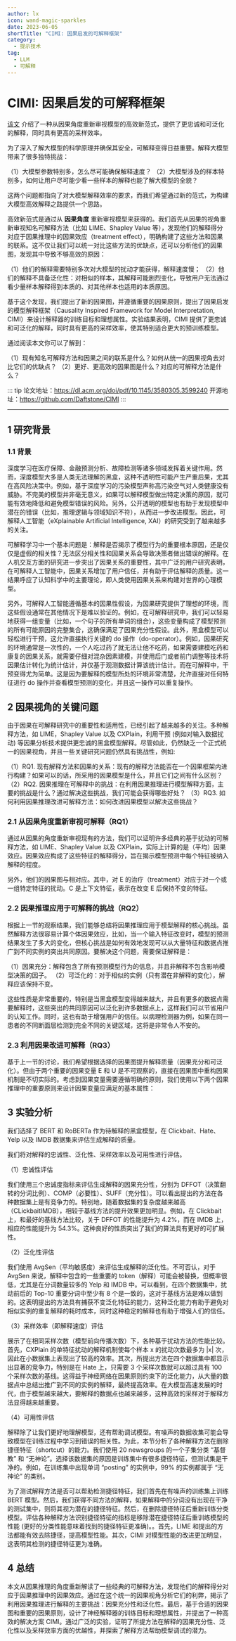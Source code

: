 ```yaml
---
author: lx
icon: wand-magic-sparkles
date: 2023-06-05
shortTitle: "CIMI: 因果启发的可解释框架"
category:
  - 提示技术
tag:
  - LLM
  - 可解释
---
```


# CIMI: 因果启发的可解释框架

[该文](https://mp.weixin.qq.com/s/M_ga-QvB-MECcbstRIj7ug) 介绍了一种从因果角度重新审视模型的高效新范式，提供了更忠诚和可泛化的解释，同时具有更高的采样效率。

<!-- more -->

为了深入了解大模型的科学原理并确保其安全，可解释变得日益重要。解释大模型带来了很多独特挑战：

（1）大模型参数特别多，怎么尽可能确保解释速度？
（2）大模型涉及的样本特别多，如何让用户尽可能少看一些样本的解释也能了解大模型的全貌？

这两个问题都指向了对大模型解释效率的要求，而我们希望通过新的范式，为构建大模型高效解释之路提供一个思路。

高效新范式是通过从 **因果角度** 重新审视模型来获得的。我们首先从因果的视角重新审视知名可解释方法（比如 LIME、Shapley Value 等），发现他们的解释得分对应于因果推理中的因果效应（treatment effect），明确构建了这些方法和因果的联系。这不仅让我们可以统一对比这些方法的优缺点，还可以分析他们的因果图，发现其中导致不够高效的原因：

（1）他们的解释需要特别多次对大模型的扰动才能获得，解释速度慢；
（2）他们的解释不具备泛化性：对相似的样本，其解释可能剧烈变化，导致用户无法通过看少量样本解释得到本质的、对其他样本也适用的本质原因。

基于这个发现，我们提出了新的因果图，并遵循重要的因果原则，提出了因果启发的模型解释框架（Causality Inspired Framework for Model Interpretation, CIMI）来设计解释器的训练目标和理想属性。实验结果表明，CIMI 提供了更忠诚和可泛化的解释，同时具有更高的采样效率，使其特别适合更大的预训练模型。

通过阅读本文你可以了解到：

（1）现有知名可解释方法和因果之间的联系是什么？如何从统一的因果视角去对比它们的优缺点？
（2）更好、更高效的因果图是什么？对应的可解释方法是什么？

<!-- <PDF url="https://dl.acm.org/doi/pdf/10.1145/3580305.3599240" /> -->

::: tip
论文地址：https://dl.acm.org/doi/pdf/10.1145/3580305.3599240
开源地址：https://github.com/Daftstone/CIMI
:::

---

## 1 研究背景

### 1.1 背景

深度学习在医疗保障、金融预测分析、故障检测等诸多领域发挥着关键作用。然而，深度模型大多是人类无法理解的黑盒，这种不透明性可能产生严重后果，尤其在高风险决策中。例如，基于深度学习的污染模型声称高污染空气对人类健康没有威胁。不完美的模型并非毫无意义，如果可以解释模型做出特定决策的原因，就可能有效地降低和避免模型错误的风险。另外，公开透明的模型也有助于发现模型中潜在的错误（比如，推理逻辑与领域知识不符），从而进一步改进模型。因此，可解释人工智能（eXplainable Artificial Intelligence, XAI）的研究受到了越来越多的关注。

可解释学习中一个基本问题是：解释是否揭示了模型行为的重要根本原因，还是仅仅是虚假的相关性？无法区分相关性和因果关系会导致决策者做出错误的解释。在人机交互方面的研究进一步突出了因果关系的重要性，其中广泛的用户研究表明，在可解释人工智能中，因果关系增加了用户信任，并有助于评估解释的质量。这一结果呼应了认知科学中的主要理论，即人类使用因果关系来构建对世界的心理模型。

另外，可解释人工智能遵循基本的因果性假设，为因果研究提供了理想的环境，而这些假设通常在其他情况下是难以验证的。例如，在可解释研究中，我们可以轻易地获得一组变量（比如，一个句子的所有单词的组合），这些变量构成了模型预测的所有可能原因的完整集合，这确保满足了因果充分性假设。此外，黑盒模型可以轻松进行干预，这允许直接执行关键的 do 操作（do-operator）。例如，因果研究的环境通常是一次性的，一个人吃过药了就无法让他不吃药，如果需要建模吃药和康复的因果关系，就需要仔细对混杂因素建模，并使用后门或者前门调整等技术将因果估计转化为统计估计，并仅基于观测数据计算该统计估计。而在可解释中，干预变得尤为简单。这是因为要解释的模型所处的环境非常清楚，允许直接对任何特征进行 do 操作并查看模型预测的变化，并且这一操作可以重复操作。

## 2 因果视角的关键问题

由于因果在可解释研究中的重要性和适用性，已经引起了越来越多的关注。多种解释方法，如 LIME，Shapley Value 以及 CXPlain，利用干预 (例如对输入数据扰动) 等因果分析技术提供更忠诚的黑盒模型解释。尽管如此，仍然缺乏一个正式统一的因果视角，并且一些关键研究问题仍然具有挑战性，例如:

（1）RQ1. 现有解释方法和因果的关系：现有的解释方法能否在一个因果框架内进行构建？如果可以的话，所采用的因果模型是什么，并且它们之间有什么区别？
（2）RQ2. 因果推理在可解释中的挑战：在利用因果推理进行模型解释方面，主要的挑战是什么？通过解决这些挑战，我们可能会获得哪些好处？
（3）RQ3. 如何利用因果推理改进可解释方法：如何改进因果模型以解决这些挑战？

### 2.1 从因果角度重新审视可解释（RQ1）

通过从因果的角度重新审视现有的方法，我们可以证明许多经典的基于扰动的可解释方法，如 LIME、Shapley Value 以及 CXPlain，实际上计算的是（平均）因果效应。因果效应构成了这些特征的解释得分，旨在揭示模型预测中每个特征被纳入解释的程度。

另外，他们的因果图与相对应。其中，对 E 的治疗（treatment）对应于对一个或一组特定特征的扰动。C 是上下文特征，表示在改变 E 后保持不变的特征。

### 2.2 因果推理应用于可解释的挑战（RQ2）

根据上一节的观察结果，我们能够总结将因果推理应用于模型解释的核心挑战。虽然解释方法很容易计算个体因果效应，比如，当一个输入特征改变时，模型的预测结果发生了多大的变化，但核心挑战是如何有效地发现可以从大量特征和数据点推广到不同实例的突出共同原因。要解决这个问题，需要保证解释是：

（1）因果充分：解释包含了所有预测模型行为的信息，并且非解释不包含影响模型决策的因子。
（2）可泛化的：对于相似的实例（只有潜在非解释的变化），解释应该保持不变。

这些性质是非常重要的，特别是当黑盒模型变得越来越大，并且有更多的数据点需要解释时，这些突出的共同原因可以泛化到许多数据点上，这样我们可以节省用户的认知工作。同时，这也有助于增强用户的信任。以病理检测器为例，如果在同一患者的不同断面层检测到完全不同的关键区域，这将是非常令人不安的。

### 2.3 利用因果改进可解释（RQ3）

基于上一节的讨论，我们希望根据选择的因果图提升解释质量（因果充分和可泛化）。但由于两个重要的因果变量 E 和 U 是不可观察的，直接在因果图中重构因果机制是不切实际的。考虑到因果变量需要遵循明确的原则，我们使用以下两个因果推理中的重要原则来设计因果变量应满足的基本属性：

## 3 实验分析

我们选择了 BERT 和 RoBERTa 作为待解释的黑盒模型，在 Clickbait、Hate、Yelp 以及 IMDB 数据集来评估生成解释的质量。

我们将对解释的忠诚性、泛化性、采样效率以及可用性进行评估。

（1）忠诚性评估

我们使用三个忠诚度指标来评估生成解释的因果充分性，分别为 DFFOT（决策翻转的分词比例）、COMP（必要性）、SUFF（充分性）。可以看出提出的方法在各种数据集上是有竞争力的。特别地，随着数据集的复杂度越来越高（CLickbaitIMDB），相较于基线方法的提升效果更加明显。例如，在 Clickbait 上，和最好的基线方法比较，关于 DFFOT 的性能提升为 4.2%，而在 IMDB 上，相应的性能提升为 54.3%。这种良好的性质突出了我们的算法具有更好的可扩展性。

（2）泛化性评估

我们使用 AvgSen（平均敏感度）来评估生成解释的泛化性。不可否认，对于 AvgSen 来说，解释中包含的一些重要的 token（解释）可能会被替换，但概率很低，尤其是在分词数量较多的 Yelp 和 IMDB 中。可以看到，在四个数据集中，扰动前后的 Top-10 重要分词中至少有 8 个是一致的，这对于基线方法是难以做到的。这表明提出的方法具有捕获不变泛化特征的能力，这种泛化能力有助于避免对相似实例的重复解释的耗时成本，同时这种稳定的解释也有助于增强人们的信任。

（3）采样效率（即解释速度）评估

展示了在相同采样次数（模型前向传播次数）下，各种基于扰动方法的性能比较。首先，CXPlain 的单特征扰动的解释机制使每个样本 x 的扰动次数最多为 |x| 次，因此在小数据集上表现出了较高的效率。其次，所提出方法在四个数据集中都显示出显著的竞争力，特别是在 Hate 上，只需要 3 个采样次数就可以超过具有 100 个采样次数的基线。这得益于神经网络在因果原则约束下的泛化能力，从大量的数据点中总结出推广到不同的实例的解释，最终提高效率。在大模型高速发展的时代，由于模型越来越大，要解释的数据点也越来越多，这种高效的采样对于解释方法显得越来越重要。

（4）可用性评估

解释除了让我们更好地理解模型，还有帮助调试模型。有噪声的数据收集可能会导致模型在训练过程中学习到错误的相关性。为此，本节分析了各种解释方法在删除捷径特征（shortcut）的能力。我们使用 20 newsgroups 的一个子集分类 “基督教” 和 “无神论”。选择该数据集的原因是训练集中有很多捷径特征，但测试集是干净的。例如，在训练集中出现单词 “posting” 的实例中，99% 的实例都属于 “无神论” 的类别。

为了测试解释方法是否可以帮助检测捷径特征，我们首先在有噪声的训练集上训练 BERT 模型。然后，我们获得不同方法的解释，如果解释中的分词没有出现在干净的测试集中，则将其视为潜在的捷径特征。然后，在删除捷径特征后重新训练分类模型。评估各种解释方法识别捷径特征的指标是移除潜在捷径特征后重训练模型的性能 (更好的分类性能意味着找到的捷径特征更准确)。。首先，LIME 和提出的方法都能有效去除捷径，提高模型性能。其次，CIMI 对模型性能的改进更加明显，这表明其检测的捷径特征更为准确。

## 4 总结

本文从因果推理的角度重新解读了一些经典的可解释方法，发现他们的解释得分对应于因果推理中的因果效应。通过在这个统一的因果视角分析它们的利弊，揭示了利用因果推理进行解释的主要挑战：因果充分性和泛化性。最后，基于合适的因果图和重要的因果原则，设计了神经解释器的训练目标和理想属性，并提出了一种高效的解决方案 CIMI。通过广泛的实验，证明了所提方法在解释的因果充分性、泛化性以及采样效率方面的优越性，并探索了解释方法帮助模型调试的潜力。
